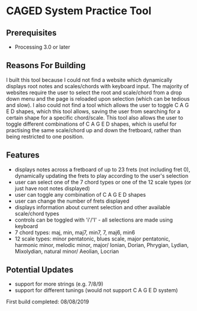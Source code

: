 # CAGED System Practice Tool

## Prerequisites
- Processing 3.0 or later

## Reasons For Building
I built this tool because I could not find a website which dynamically displays root notes and scales/chords with keyboard input.  The majority of websites require the user to select the root and scale/chord from a drop down menu and the page is reloaded upon selection (which can be tedious and slow).  I also could not find a tool which allows the user to toggle C A G E D shapes, which this tool allows, saving the user from searching for a certain shape for a specific chord/scale. This tool also allows the user to toggle different combinations of C A G E D shapes, which is useful for practising the same scale/chord up and down the fretboard, rather than being restricted to one position.

## Features
- displays notes across a fretboard of up to 23 frets (not including fret 0), 
dynamically updating the frets to play according to the user's selection
- user can select one of the 7 chord types or one of the 12 scale types (or 
just have root notes displayed)
- user can toggle any combination of C A G E D shapes
- user can change the number of frets displayed
- displays information about current selection and other available scale/chord types
- controls can be toggled with 'i'/'I' - all selections are made using keyboard
- 7 chord types:  maj, min, maj7, min7, 7, maj6, min6
- 12 scale types: minor pentatonic, blues scale, major pentatonic, 
harmonic minor, melodic minor, major/ Ionian, Dorian, Phrygian, Lydian, Mixolydian, 
natural minor/ Aeolian, Locrian

## Potential Updates
- support for more strings (e.g. 7/8/9)
- support for different tunings (would not support C A G E D system)

First build completed: 08/08/2019
